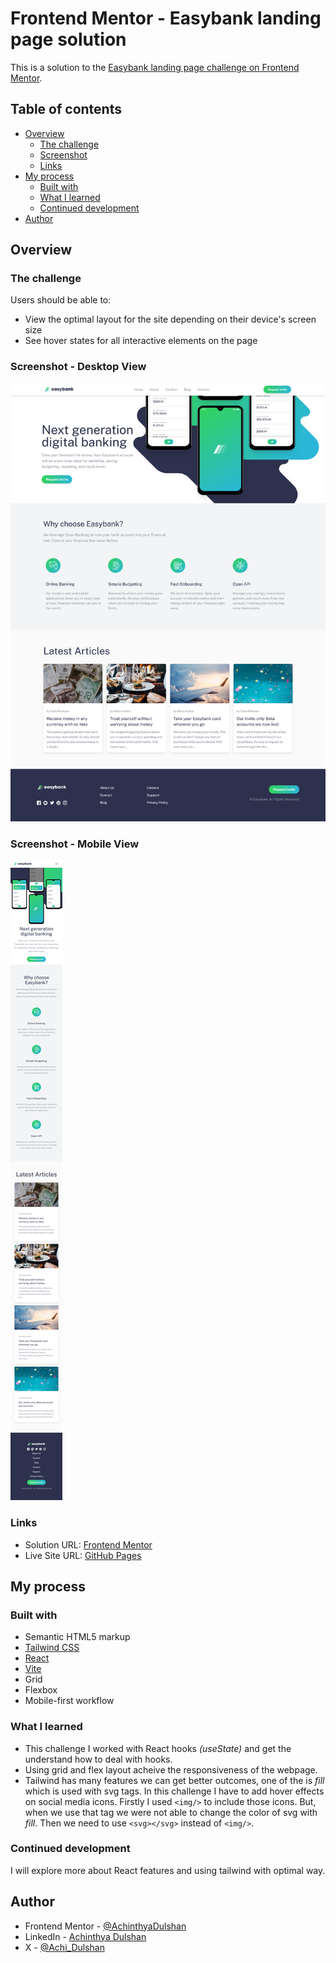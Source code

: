 # Frontend Mentor - Easybank landing page solution

This is a solution to the [Easybank landing page challenge on Frontend Mentor](https://www.frontendmentor.io/challenges/easybank-landing-page-WaUhkoDN).

## Table of contents

- [Overview](#overview)
  - [The challenge](#the-challenge)
  - [Screenshot](#screenshot)
  - [Links](#links)
- [My process](#my-process)
  - [Built with](#built-with)
  - [What I learned](#what-i-learned)
  - [Continued development](#continued-development)
- [Author](#author)


## Overview

### The challenge

Users should be able to:

- View the optimal layout for the site depending on their device's screen size
- See hover states for all interactive elements on the page

### Screenshot - Desktop View

![](./src/assets/images/design/Screenshot%20Frontend%20Mentor%20Easybank%20landing%20page-desktop.png)

### Screenshot - Mobile View

![](./src/assets/images/design/Screenshot%20Frontend%20Mentor%20Easybank%20landing%20page-mobile.png)

### Links

- Solution URL: [Frontend Mentor](https://www.frontendmentor.io/solutions/easybank-landing-page-with-react-and-tailwind-css-RFu5noiBaM)
- Live Site URL: [GitHub Pages](https://achinthyadulshan.github.io/easybank-landing-page/)

## My process

### Built with

- Semantic HTML5 markup
- [Tailwind CSS](https://tailwindcss.com/)
- [React](https://reactjs.org/)
- [Vite](https://vitejs.dev/)
- Grid
- Flexbox
- Mobile-first workflow

### What I learned

- This challenge I worked with React hooks _(useState)_ and get the understand how to deal with hooks.
- Using grid and flex layout acheive the responsiveness of the webpage.
- Tailwind has many features we can get better outcomes, one of the is _fill_ which is used with svg tags. In this challenge I have to add hover effects on social media icons. Firstly I used ``` <img/> ``` to include those icons. But, when we use that tag we were not able to change the color of svg with _fill_. Then we need to use ``` <svg></svg> ``` instead of ``` <img/> ```.

### Continued development

I will explore more about React features and using tailwind with optimal way.

## Author

<!-- - Website - [Add your name here](https://www.your-site.com) -->
- Frontend Mentor - [@AchinthyaDulshan](https://www.frontendmentor.io/profile/AchinthyaDulshan)
- LinkedIn - [Achinthya Dulshan](https://www.linkedin.com/in/achinthya-dulshan-6a0616221/)
- X - [@Achi_Dulshan](https://x.com/Achi_Dulshan)


